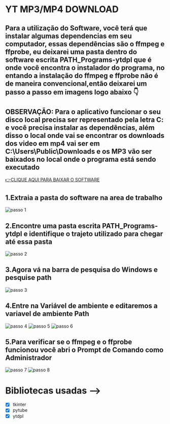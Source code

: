 # YT MP3/MP4 DOWNLOAD
 Para a utilização do Software, você terá que instalar algumas dependencias em seu computador,
 essas dependências são o ffmpeg e ffprobe, eu deixarei uma pasta dentro do software escrita PATH_Programs-ytdpl que
 é onde você encontra o instalador do programa, no entando a instalação do ffmpeg e ffprobe não é de maneira convencional,então
 deixarei um passo a passo em imagens logo abaixo 👇
---
**OBSERVAÇÃO: Para o aplicativo funcionar o seu disco local precisa ser representado pela letra C: e você precisa instalar as dependências, além disso**
**o local onde vai se encontrar os downloads dos video em mp4 vai ser em C:\Users\Public\Downloads e os MP3 vão ser baixados no local onde o programa está sendo executado**
---
[👉CLIQUE AQUI PARA BAIXAR O SOFTWARE](https://www.mediafire.com/file/td4h5jzc24ky0zz/MP4-MP3+DOWNLOAD.rar/file)

## 1.Extraia a pasta do software na area de trabalho   
![passo 1](./Guias/foto1.png)
## 2.Encontre uma pasta escrita PATH_Programs-ytdpl e identifique o trajeto utilizado para chegar até essa pasta
![passo 2](./Guias/foto2.png)
## 3.Agora vá na barra de pesquisa do Windows e pesquise path
![passo 3](./Guias/foto3.png)
## 4.Entre na Variável de ambiente e editaremos a variavel de ambiente Path
![passo 4](./Guias/foto4.png)
![passo 5](./Guias/foto5.png)
![passo 6](./Guias/foto6.png)
## 5.Para verificar se o ffmpeg e o ffprobe funcionou você abri o Prompt de Comando como Administrador
![passo 7](./Guias/foto11.png)
![passo 8](./Guias/foto12.png)

# Bibliotecas usadas -->
- [x] tkinter
- [x] pytube
- [x] ytdpl